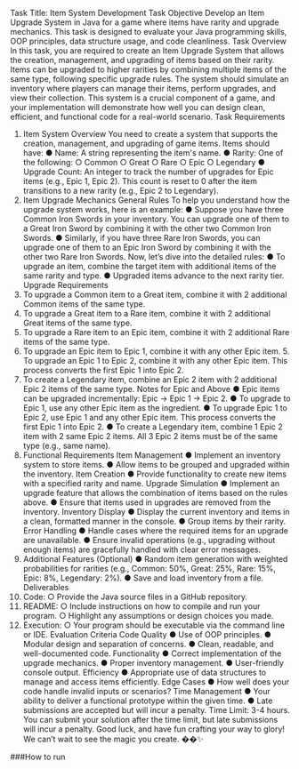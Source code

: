 Task Title: Item System Development Task 
Objective 
Develop an Item Upgrade System in Java for a game where items have rarity and upgrade mechanics. This task is designed to evaluate your Java programming skills, OOP principles, data structure usage, and code cleanliness. 
Task Overview 
In this task, you are required to create an Item Upgrade System that allows the creation, management, and upgrading of items based on their rarity. Items can be upgraded to higher rarities by combining multiple items of the same type, following specific upgrade rules. The system should simulate an inventory where players can manage their items, perform upgrades, and view their collection. 
This system is a crucial component of a game, and your implementation will demonstrate how well you can design clean, efficient, and functional code for a real-world scenario. 
Task Requirements 
1. Item System Overview 
You need to create a system that supports the creation, management, and upgrading of game items. Items should have: 
● Name: A string representing the item's name. 
● Rarity: One of the following: 
○ Common 
○ Great 
○ Rare 
○ Epic 
○ Legendary 
● Upgrade Count: An integer to track the number of upgrades for Epic items (e.g., Epic 1, Epic 2). This count is reset to 0 after the item transitions to a new rarity (e.g., Epic 2 to Legendary). 
2. Item Upgrade Mechanics
General Rules 
To help you understand how the upgrade system works, here is an example: 
● Suppose you have three Common Iron Swords in your inventory. You can upgrade one of them to a Great Iron Sword by combining it with the other two Common Iron Swords. ● Similarly, if you have three Rare Iron Swords, you can upgrade one of them to an Epic Iron Sword by combining it with the other two Rare Iron Swords. 
Now, let’s dive into the detailed rules: 
● To upgrade an item, combine the target item with additional items of the same rarity and type. 
● Upgraded items advance to the next rarity tier. 
Upgrade Requirements 
1. To upgrade a Common item to a Great item, combine it with 2 additional Common items of the same type. 
2. To upgrade a Great item to a Rare item, combine it with 2 additional Great items of the same type. 
3. To upgrade a Rare item to an Epic item, combine it with 2 additional Rare items of the same type. 
4. To upgrade an Epic item to Epic 1, combine it with any other Epic item. 5. To upgrade an Epic 1 to Epic 2, combine it with any other Epic item. This process converts the first Epic 1 into Epic 2. 
6. To create a Legendary item, combine an Epic 2 item with 2 additional Epic 2 items of the same type. 
Notes for Epic and Above 
● Epic items can be upgraded incrementally: Epic → Epic 1 → Epic 2. ● To upgrade to Epic 1, use any other Epic item as the ingredient. 
● To upgrade Epic 1 to Epic 2, use Epic 1 and any other Epic item. This process converts the first Epic 1 into Epic 2. 
● To create a Legendary item, combine 1 Epic 2 item with 2 same Epic 2 items. All 3 Epic 2 items must be of the same type (e.g., same name). 
3. Functional Requirements 
Item Management 
● Implement an inventory system to store items. 
● Allow items to be grouped and upgraded within the inventory. 
Item Creation 
● Provide functionality to create new items with a specified rarity and name.
Upgrade Simulation 
● Implement an upgrade feature that allows the combination of items based on the rules above. 
● Ensure that items used in upgrades are removed from the inventory. Inventory Display 
● Display the current inventory and items in a clean, formatted manner in the console. ● Group items by their rarity. 
Error Handling 
● Handle cases where the required items for an upgrade are unavailable. ● Ensure invalid operations (e.g., upgrading without enough items) are gracefully handled with clear error messages. 
4. Additional Features (Optional) 
● Random item generation with weighted probabilities for rarities (e.g., Common: 50%, Great: 25%, Rare: 15%, Epic: 8%, Legendary: 2%). 
● Save and load inventory from a file. 
Deliverables 
1. Code: 
○ Provide the Java source files in a GitHub repository. 
2. README: 
○ Include instructions on how to compile and run your program. 
○ Highlight any assumptions or design choices you made. 
3. Execution: 
○ Your program should be executable via the command line or IDE. 
Evaluation Criteria 
Code Quality 
● Use of OOP principles. 
● Modular design and separation of concerns. 
● Clean, readable, and well-documented code. 
Functionality
● Correct implementation of the upgrade mechanics. 
● Proper inventory management. 
● User-friendly console output. 
Efficiency 
● Appropriate use of data structures to manage and access items efficiently. Edge Cases 
● How well does your code handle invalid inputs or scenarios? 
Time Management 
● Your ability to deliver a functional prototype within the given time. 
● Late submissions are accepted but will incur a penalty. 
Time Limit: 3-4 hours. You can submit your solution after the time limit, but late submissions will incur a penalty. 
Good luck, and have fun crafting your way to glory! We can’t wait to see the magic you create. ��✨




###How to run
